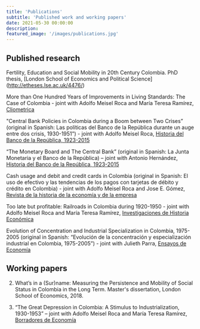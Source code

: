 ```yaml
---
title: 'Publications'
subtitle: 'Published work and working papers'
date: 2021-05-30 00:00:00
description: 
featured_image: '/images/publications.jpg'
---
```

## Published research

Fertility, Education and Social Mobility in 20th Century Colombia. PhD thesis, [London School of Economics and Political Science] (http://etheses.lse.ac.uk/4476/)

More than One Hundred Years of Improvements in Living Standards: The Case of Colombia - joint with
Adolfo Meisel Roca and María Teresa Ramírez, [Cliometrica](https://link.springer.com/article/10.1007/s11698-018-0181-5)

"Central Bank Policies in Colombia during a Boom between Two Crises” (original in
Spanish: Las políticas del Banco de la República durante un auge entre dos crisis,
1930-1951”) - joint with Adolfo Meisel Roca, [Historia del Banco de la República, 1923-2015](https://repositorio.banrep.gov.co/bitstream/handle/20.500.12134/9325/LBR_2017-10.pdf?sequence=1&isAllowed=y#page=96)

“The Monetary Board and The Central Bank” (original in Spanish: La Junta
Monetaria y el Banco de la República) – joint with Antonio Hernández, [Historia del Banco de la República, 1923-2015](https://repositorio.banrep.gov.co/bitstream/handle/20.500.12134/6998/?sequence=1)

Cash usage and debit and credit cards in Colombia (original in Spanish: El uso de efectivo y las tendencias de los pagos con tarjetas de débito y crédito en Colombia) - joint with Adolfo Meisel Roca and Jose E. Gómez, [Revista de la historia de la economía y de la empresa](https://dialnet.unirioja.es/servlet/revista?codigo=10551)

Too late but profitable: Railroads in Colombia during 1920-1950 - joint with
Adolfo Meisel Roca and María Teresa Ramírez, [Investigaciones de Historia Económica](https://www.sciencedirect.com/science/article/abs/pii/S1698698915000600)

Evolution of Concentration and Industrial Specialization in Colombia, 1975-2005
(original in Spanish: “Evolución de la concentración y especialización industrial en
Colombia, 1975-2005”) - joint with Julieth Parra, [Ensayos de Economía](https://revistas.unal.edu.co/index.php/ede/article/view/30901/30982)

## Working papers

2) What’s in a (Sur)name: Measuring the Persistence and
Mobility of Social Status in Colombia in the Long Term. Master's dissertation, London School of Economics, 2018. 

1) “The Great Depression in Colombia: A Stimulus to Industrialization, 1930-1953” –
joint with Adolfo Meisel Roca and María Teresa Ramírez, [Borradores de Economía](https://economia.uniandes.edu.co/sites/default/files/seminariocede/892.pdf)